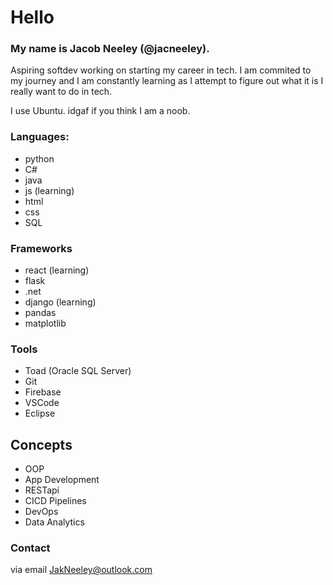 # Hello
### My name is Jacob Neeley (@jacneeley).
Aspiring softdev working on starting my career in tech. I am commited to my journey and I am constantly learning as I attempt to figure out what it is I really want to do in tech.

I use Ubuntu. idgaf if you think I am a noob. 

### Languages:
- python
- C#
- java 
- js (learning)
- html
- css
- SQL

### Frameworks
- react (learning)
- flask
- .net
- django (learning)
- pandas
- matplotlib

### Tools
- Toad (Oracle SQL Server)
- Git
- Firebase
- VSCode
- Eclipse

## Concepts
- OOP
- App Development
- RESTapi
- CICD Pipelines
- DevOps
- Data Analytics

### Contact 
via email JakNeeley@outlook.com
